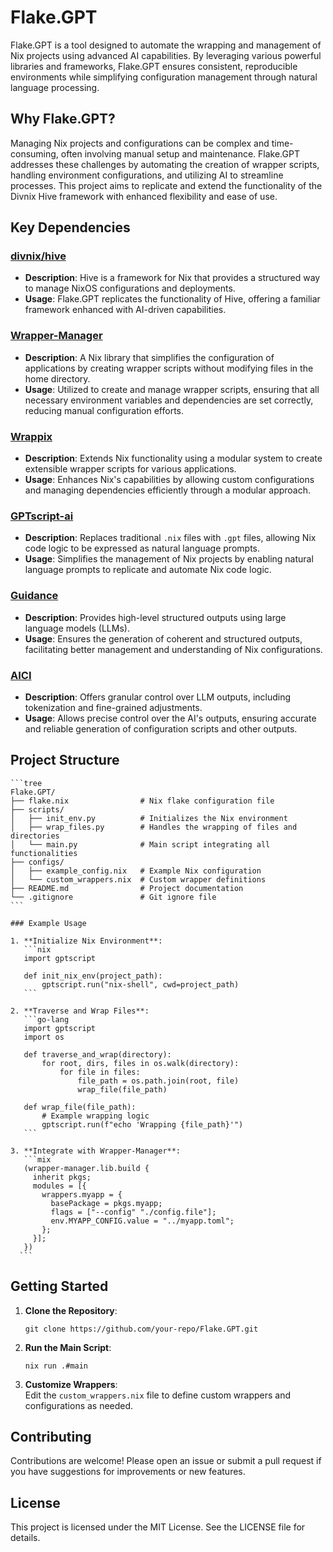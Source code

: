 # Flake.GPT

Flake.GPT is a tool designed to automate the wrapping and management of Nix projects using advanced AI capabilities. By leveraging various powerful libraries and frameworks, Flake.GPT ensures consistent, reproducible environments while simplifying configuration management through natural language processing.

## Why Flake.GPT?

Managing Nix projects and configurations can be complex and time-consuming, often involving manual setup and maintenance. Flake.GPT addresses these challenges by automating the creation of wrapper scripts, handling environment configurations, and utilizing AI to streamline processes. This project aims to replicate and extend the functionality of the Divnix Hive framework with enhanced flexibility and ease of use.

## Key Dependencies

### [divnix/hive](https://github.com/divnix/hive)
- **Description**: Hive is a framework for Nix that provides a structured way to manage NixOS configurations and deployments.
- **Usage**: Flake.GPT replicates the functionality of Hive, offering a familiar framework enhanced with AI-driven capabilities.

### [Wrapper-Manager](https://github.com/viperML/wrapper-manager)
- **Description**: A Nix library that simplifies the configuration of applications by creating wrapper scripts without modifying files in the home directory.
- **Usage**: Utilized to create and manage wrapper scripts, ensuring that all necessary environment variables and dependencies are set correctly, reducing manual configuration efforts.

### [Wrappix](https://github.com/zackattackz/wrappix)
- **Description**: Extends Nix functionality using a modular system to create extensible wrapper scripts for various applications.
- **Usage**: Enhances Nix's capabilities by allowing custom configurations and managing dependencies efficiently through a modular approach.

### [GPTscript-ai](https://github.com/gptscript-ai/gptscript)
- **Description**: Replaces traditional `.nix` files with `.gpt` files, allowing Nix code logic to be expressed as natural language prompts.
- **Usage**: Simplifies the management of Nix projects by enabling natural language prompts to replicate and automate Nix code logic.

### [Guidance](https://github.com/guidance-ai/guidance)
- **Description**: Provides high-level structured outputs using large language models (LLMs).
- **Usage**: Ensures the generation of coherent and structured outputs, facilitating better management and understanding of Nix configurations.

### [AICI](https://www.microsoft.com/en-us/research/project/aici/)
- **Description**: Offers granular control over LLM outputs, including tokenization and fine-grained adjustments.
- **Usage**: Allows precise control over the AI's outputs, ensuring accurate and reliable generation of configuration scripts and other outputs.

## Project Structure
````
```tree
Flake.GPT/
├── flake.nix                # Nix flake configuration file
├── scripts/
│   ├── init_env.py          # Initializes the Nix environment
│   ├── wrap_files.py        # Handles the wrapping of files and directories
│   └── main.py              # Main script integrating all functionalities
├── configs/
│   ├── example_config.nix   # Example Nix configuration
│   └── custom_wrappers.nix  # Custom wrapper definitions
├── README.md                # Project documentation
└── .gitignore               # Git ignore file
```

### Example Usage

1. **Initialize Nix Environment**:
   ```nix
   import gptscript

   def init_nix_env(project_path):
       gptscript.run("nix-shell", cwd=project_path)
   ```

2. **Traverse and Wrap Files**:
   ```go-lang
   import gptscript
   import os

   def traverse_and_wrap(directory):
       for root, dirs, files in os.walk(directory):
           for file in files:
               file_path = os.path.join(root, file)
               wrap_file(file_path)

   def wrap_file(file_path):
       # Example wrapping logic
       gptscript.run(f"echo 'Wrapping {file_path}'")
   ```

3. **Integrate with Wrapper-Manager**:
   ```mix
   (wrapper-manager.lib.build {
     inherit pkgs;
     modules = [{
       wrappers.myapp = {
         basePackage = pkgs.myapp;
         flags = ["--config" "./config.file"];
         env.MYAPP_CONFIG.value = "../myapp.toml";
       };
     }];
   })
  ```
````
## Getting Started  

1. **Clone the Repository**:  

   `git clone https://github.com/your-repo/Flake.GPT.git`  


2. **Run the Main Script**:  

   `nix run .#main`  


3. **Customize Wrappers**:  
   Edit the `custom_wrappers.nix` file to define custom wrappers and configurations as needed.  

## Contributing  

Contributions are welcome! Please open an issue or submit a pull request if you have suggestions for improvements or new features.  

## License  

This project is licensed under the MIT License. See the LICENSE file for details.
